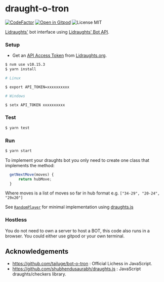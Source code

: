 # draught-o-tron

[![CodeFactor](https://www.codefactor.io/repository/github/TheYoBots/draught-o-tron/badge)](https://www.codefactor.io/repository/github/TheYoBots/draught-o-tron) 
[![Open in Gitpod](https://img.shields.io/badge/Gitpod-Open%20in%20Gitpod-%230092CF.svg)](https://gitpod.io/#https://github.com/TheYoBots/draughts-o-tron)
![License MIT](http://img.shields.io/badge/License-MIT-green.svg?style=flat)

[Lidraughts'](https://lidraughts.org) bot interface using [Lidraughts' Bot API](https://lidraughts.org/api#tag/Bot).

### Setup

- Get an [API Access Token](https://lidraughts.org/account/oauth/token) from [Lidraughts.org](https://lidraughts.org).

```bash
$ nvm use v10.15.3
$ yarn install

# Linux

$ export API_TOKEN=xxxxxxxxxx

# Windows

$ setx API_TOKEN xxxxxxxxxx
```

### Test

```bash
$ yarn test
```

### Run

```bash
$ yarn start
```

To implement your draughts bot you only need to create one class that implements the method:

```js
  getNextMove(moves) {
      return hubMove;
  }
```

Where moves is a list of moves so far in hub format e.g. `["34-29", "20-24", "29x20"]`

See [`RandomPlayer`](src/bots/RandomPlayer.js) for minimal implementation using [draughts.js](https://github.com/shubhendusaurabh/draughts.js)

### Hostless

You do not need to own a server to host a BOT, this code also runs in a browser. You could either use gitpod or your own terminal.

## Acknowledgements

- https://github.com/tailuge/bot-o-tron : Official Lichess in JavaScript.
- https://github.com/shubhendusaurabh/draughts.js : JavaScript draughts/checkers library.
